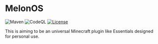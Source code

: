 # MelonOS
![Maven](https://github.com/ChaosMelone9/MelonOS/workflows/Java%20CI%20with%20Maven/badge.svg)
![CodeQL](https://github.com/ChaosMelone9/MelonOS/workflows/CodeQL/badge.svg)
[![License](https://img.shields.io/badge/License-Apache%202.0-blue.svg)](https://github.com/ChaosMelone9/MelonOS/blob/main/LICENSE)


This is aiming to be an universal Minecraft plugin like Essentials designed for personal use.
